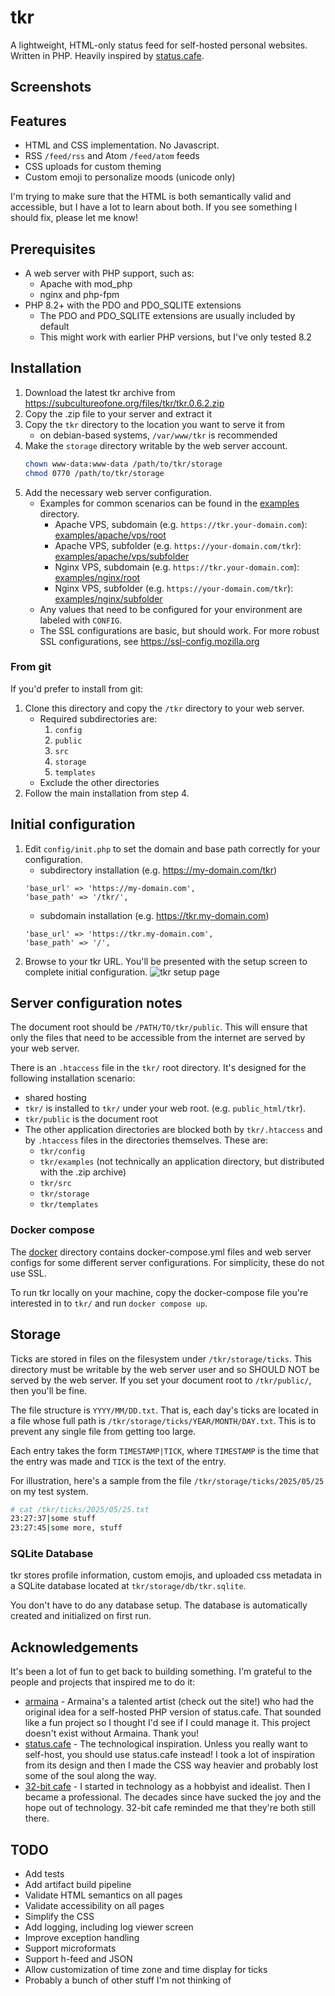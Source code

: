 # tkr

A lightweight, HTML-only status feed for self-hosted personal websites. Written in PHP. Heavily inspired by [status.cafe](https://status.cafe).

## Screenshots

## Features

* HTML and CSS implementation. No Javascript.
* RSS `/feed/rss` and Atom `/feed/atom` feeds
* CSS uploads for custom theming
* Custom emoji to personalize moods (unicode only)

I'm trying to make sure that the HTML is both semantically valid and accessible, but I have a lot to learn about both. If you see something I should fix, please let me know!

## Prerequisites

* A web server with PHP support, such as:
    * Apache with mod_php
    * nginx and php-fpm
* PHP 8.2+ with the PDO and PDO_SQLITE extensions
    * The PDO and PDO_SQLITE extensions are usually included by default
    * This might work with earlier PHP versions, but I've only tested 8.2

## Installation

1. Download the latest tkr archive from https://subcultureofone.org/files/tkr/tkr.0.6.2.zip
1. Copy the .zip file to your server and extract it
1. Copy the `tkr` directory to the location you want to serve it from
    * on debian-based systems, `/var/www/tkr` is recommended
1. Make the `storage` directory writable by the web server account.
    ```sh
    chown www-data:www-data /path/to/tkr/storage
    chmod 0770 /path/to/tkr/storage
    ```
1. Add the necessary web server configuration.
    * Examples for common scenarios can be found in the [examples](./examples) directory.
        * Apache VPS, subdomain (e.g. `https://tkr.your-domain.com`): [examples/apache/vps/root](./examples/apache/vps/root)
        * Apache VPS, subfolder (e.g. `https://your-domain.com/tkr`): [examples/apache/vps/subfolder](./examples/apache/vps/subfolder)
        * Nginx VPS, subdomain (e.g. `https://tkr.your-domain.com`): [examples/nginx/root](./examples/nginx/root)
        * Nginx VPS, subfolder (e.g. `https://your-domain.com/tkr`): [examples/nginx/subfolder](./examples/nginx/subfolder)
    * Any values that need to be configured for your environment are labeled with `CONFIG`.
    * The SSL configurations are basic, but should work. For more robust SSL configurations, see https://ssl-config.mozilla.org


### From git

If you'd prefer to install from git:

1. Clone this directory and copy the `/tkr` directory to your web server.
    * Required subdirectories are:
        1. `config`
        1. `public`
        1. `src`
        1. `storage`
        1. `templates`
    * Exclude the other directories
2. Follow the main installation from step 4.

## Initial configuration

1. Edit `config/init.php` to set the domain and base path correctly for your configuration.
    * subdirectory installation (e.g. https://my-domain.com/tkr)
    ```
    'base_url' => 'https://my-domain.com',
    'base_path' => '/tkr/',
    ```
    * subdomain installation (e.g. https://tkr.my-domain.com)
    ```
    'base_url' => 'https://tkr.my-domain.com',
    'base_path' => '/',
    ```
1. Browse to your tkr URL. You'll be presented with the setup screen to complete initial configuration.
![tkr setup page](https://subcultureofone.org/images/tkr/tkr-setup.png)

## Server configuration notes

The document root should be `/PATH/TO/tkr/public`. This will ensure that only the files that need to be accessible from the internet are served by your web server.

There is an `.htaccess` file in the `tkr/` root directory. It's designed for the following installation scenario:

* shared hosting
* `tkr/` is installed to `tkr/` under your web root. (e.g. `public_html/tkr`).
* `tkr/public` is the document root
* The other application directories are blocked both by `tkr/.htaccess` and by `.htaccess` files in the directories themselves. These are:
    * `tkr/config`
    * `tkr/examples` (not technically an application directory, but distributed with the .zip archive)
    * `tkr/src`
    * `tkr/storage`
    * `tkr/templates`


### Docker compose

The [docker](./docker) directory contains docker-compose.yml files and web server configs for some different server configurations. For simplicity, these do not use SSL.

To run tkr locally on your machine, copy the docker-compose file you're interested in to `tkr/` and run `docker compose up`.

## Storage

Ticks are stored in files on the filesystem under `/tkr/storage/ticks`. This directory must be writable by the web server user and so SHOULD NOT be served by the web server. If you set your document root to `/tkr/public/`, then you'll be fine.

The file structure is `YYYY/MM/DD.txt`. That is, each day's ticks are located in a file whose full path is `/tkr/storage/ticks/YEAR/MONTH/DAY.txt`. This is to prevent any single file from getting too large.

Each entry takes the form `TIMESTAMP|TICK`, where `TIMESTAMP` is the time that the entry was made and `TICK` is the text of the entry.

For illustration, here's a sample from the file `/tkr/storage/ticks/2025/05/25` on my test system.

```sh
# cat /tkr/ticks/2025/05/25.txt
23:27:37|some stuff
23:27:45|some more, stuff
```

### SQLite Database

tkr stores profile information, custom emojis, and uploaded css metadata in a SQLite database located at `tkr/storage/db/tkr.sqlite`.

You don't have to do any database setup. The database is automatically created and initialized on first run.

## Acknowledgements

It's been a lot of fun to get back to building something. I'm grateful to the people and projects that inspired me to do it:

* [armaina](https://armaina.com) - Armaina's a talented artist (check out the site!) who had the original idea for a self-hosted PHP version of status.cafe. That sounded like a fun project so I thought I'd see if I could manage it. This project doesn't exist without Armaina. Thank you!
* [status.cafe](https://status.cafe) - The technological inspiration. Unless you really want to self-host, you should use status.cafe instead! I took a lot of inspiration from its design and then I made the CSS way heavier and probably lost some of the soul along the way.
* [32-bit cafe](https://32bit.cafe) - I started in technology as a hobbyist and idealist. Then I became a professional. The decades since have sucked the joy and the hope out of technology. 32-bit cafe reminded me that they're both still there.

## TODO

* Add tests
* Add artifact build pipeline
* Validate HTML semantics on all pages
* Validate accessibility on all pages
* Simplify the CSS
* Add logging, including log viewer screen
* Improve exception handling
* Support microformats
* Support h-feed and JSON
* Allow customization of time zone and time display for ticks
* Probably a bunch of other stuff I'm not thinking of